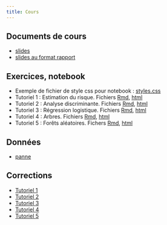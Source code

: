 ```yaml
---
title: Cours
---
```



## Documents de cours


- [slides](cepe_classif.pdf)
- [slides au format rapport](cepe_article.pdf)


## Exercices, notebook

- Exemple de fichier de style css pour notebook : [styles.css](styles.css)
- Tutoriel 1 : Estimation du risque. Fichiers [Rmd](stu_tuto1_risque.Rmd), [html](stu_tuto1_risque.nb.html)
- Tutoriel 2 : Analyse discriminante. Fichiers [Rmd](stu_tuto2_lda.Rmd), [html](stu_tuto2_lda.nb.html)
- Tutoriel 3 : Régression logistique. Fichiers [Rmd](stu_tuto3_logit.Rmd), [html](stu_tuto3_logit.nb.html)
- Tutoriel 4 : Arbres. Fichiers [Rmd](stu_tuto4_arbres.Rmd), [html](stu_tuto4_arbres.nb.html)
- Tutoriel 5 : Forêts aléatoires. Fichers [Rmd](stu_tuto5_foret.Rmd), [html](stu_tuto5_foret.nb.html)

## Données

- [panne](panne.txt)

## Corrections

- [Tutoriel 1]()
- [Tutoriel 2]()
- [Tutoriel 3]()
- [Tutoriel 4]()
- [Tutoriel 5]()

